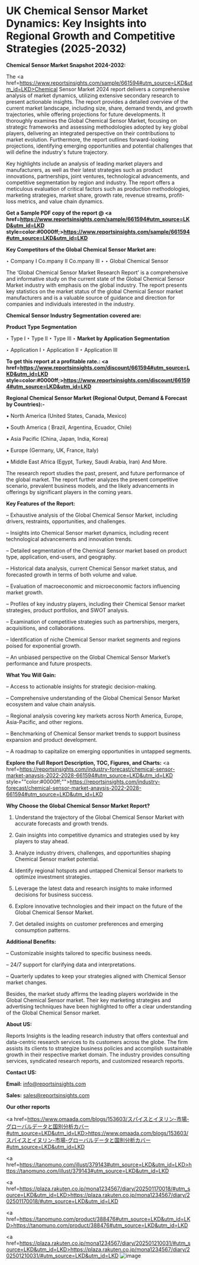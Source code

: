 # UK Chemical Sensor Market Dynamics: Key Insights into Regional Growth and Competitive Strategies (2025-2032)

<strong>Chemical Sensor Market Snapshot 2024-2032:</strong>

The <a href=https://www.reportsinsights.com/sample/661594#utm_source=LKD&utm_id=LKD>Chemical Sensor Market 2024 report</a> delivers a comprehensive analysis of market dynamics, utilizing extensive secondary research to present actionable insights. The report provides a detailed overview of the current market landscape, including size, share, demand trends, and growth trajectories, while offering projections for future developments. It thoroughly examines the Global Chemical Sensor Market, focusing on strategic frameworks and assessing methodologies adopted by key global players, delivering an integrated perspective on their contributions to market evolution. Furthermore, the report outlines forward-looking projections, identifying emerging opportunities and potential challenges that will define the industry's future trajectory.

Key highlights include an analysis of leading market players and manufacturers, as well as their latest strategies such as product innovations, partnerships, joint ventures, technological advancements, and competitive segmentation by region and industry. The report offers a meticulous evaluation of critical factors such as production methodologies, marketing strategies, market share, growth rate, revenue streams, profit-loss metrics, and value chain dynamics.

<strong>Get a Sample PDF copy of the report @ <a href=https://www.reportsinsights.com/sample/661594#utm_source=LKD&utm_id=LKD style=color:#0000ff;>https://www.reportsinsights.com/sample/661594#utm_source=LKD&utm_id=LKD</a></strong>

<strong>Key Competitors of the Global Chemical Sensor Market are:</strong>

‣ Company I Co.mpany II Co.mpany III
‣ 
‣ Global Chemical Sensor

The ‘Global Chemical Sensor Market Research Report’ is a comprehensive and informative study on the current state of the Global Chemical Sensor Market industry with emphasis on the global industry. The report presents key statistics on the market status of the global Chemical Sensor market manufacturers and is a valuable source of guidance and direction for companies and individuals interested in the industry.

<strong>Chemical Sensor Industry Segmentation covered are:</strong>

<strong>Product Type Segmentation</strong>

‣ Type I
‣ Type II
‣ Type III
‣ 
<strong>Market by Application Segmentation</strong>

‣ Application I
‣ Application II 
‣ Application III

<strong>To get this report at a profitable rate.: <a href=https://www.reportsinsights.com/discount/661594#utm_source=LKD&utm_id=LKD style=color:#0000ff;>https://www.reportsinsights.com/discount/661594#utm_source=LKD&utm_id=LKD</a></strong>

<strong>Regional Chemical Sensor Market (Regional Output, Demand &amp; Forecast by Countries):-</strong>

• North America (United States, Canada, Mexico)

• South America ( Brazil, Argentina, Ecuador, Chile)

• Asia Pacific (China, Japan, India, Korea)

• Europe (Germany, UK, France, Italy)

• Middle East Africa (Egypt, Turkey, Saudi Arabia, Iran) And More.

The research report studies the past, present, and future performance of the global market. The report further analyzes the present competitive scenario, prevalent business models, and the likely advancements in offerings by significant players in the coming years.

<strong>Key Features of the Report:</strong>

– Exhaustive analysis of the Global Chemical Sensor Market, including drivers, restraints, opportunities, and challenges.

– Insights into Chemical Sensor market dynamics, including recent technological advancements and innovation trends.

– Detailed segmentation of the Chemical Sensor market based on product type, application, end-users, and geography.

– Historical data analysis, current Chemical Sensor market status, and forecasted growth in terms of both volume and value.

– Evaluation of macroeconomic and microeconomic factors influencing market growth.

– Profiles of key industry players, including their Chemical Sensor market strategies, product portfolios, and SWOT analysis.

– Examination of competitive strategies such as partnerships, mergers, acquisitions, and collaborations.

– Identification of niche Chemical Sensor market segments and regions poised for exponential growth.

– An unbiased perspective on the Global Chemical Sensor Market’s performance and future prospects.

<strong>What You Will Gain:</strong>

– Access to actionable insights for strategic decision-making.

– Comprehensive understanding of the Global Chemical Sensor Market ecosystem and value chain analysis.

– Regional analysis covering key markets across North America, Europe, Asia-Pacific, and other regions.

– Benchmarking of Chemical Sensor market trends to support business expansion and product development.

– A roadmap to capitalize on emerging opportunities in untapped segments.

<strong>Explore the Full Report Description, TOC, Figures, and Charts:</strong>
<a href=https://reportsinsights.com/industry-forecast/chemical-sensor-market-anaysis-2022-2028-661594#utm_source=LKD&utm_id=LKD style=""color:#0000ff;"">https://reportsinsights.com/industry-forecast/chemical-sensor-market-anaysis-2022-2028-661594#utm_source=LKD&utm_id=LKD</a>

<strong>Why Choose the Global Chemical Sensor Market Report?</strong>

1. Understand the trajectory of the Global Chemical Sensor Market with accurate forecasts and growth trends.

2. Gain insights into competitive dynamics and strategies used by key players to stay ahead.

3. Analyze industry drivers, challenges, and opportunities shaping Chemical Sensor market potential.

4. Identify regional hotspots and untapped Chemical Sensor markets to optimize investment strategies.

5. Leverage the latest data and research insights to make informed decisions for business success.

6. Explore innovative technologies and their impact on the future of the Global Chemical Sensor Market.

7. Get detailed insights on customer preferences and emerging consumption patterns.

<strong>Additional Benefits:</strong>

– Customizable insights tailored to specific business needs.

– 24/7 support for clarifying data and interpretations.

– Quarterly updates to keep your strategies aligned with Chemical Sensor market changes.

Besides, the market study affirms the leading players worldwide in the Global Chemical Sensor market. Their key marketing strategies and advertising techniques have been highlighted to offer a clear understanding of the Global Chemical Sensor market.

<strong><strong>About US</strong>:</strong>

Reports Insights is the leading research industry that offers contextual and data-centric research services to its customers across the globe. The firm assists its clients to strategize business policies and accomplish sustainable growth in their respective market domain. The industry provides consulting services, syndicated research reports, and customized research reports.

<strong>Contact US:</strong>

<p class=><b>Email:</b> <a href=mailto:info@reportsinsights.com>info@reportsinsights.com</a></p>
<p class=><b>Sales:</b> <a href=mailto:sales@reportsinsights.com>sales@reportsinsights.com</a></p>

<strong>Our other reports</strong>

<a href=https://www.omaada.com/blogs/153603/スパイスとイヌリン-市場-グローバルデータと国別分析カバー#utm_source=LKD&utm_id=LKD>https://www.omaada.com/blogs/153603/スパイスとイヌリン-市場-グローバルデータと国別分析カバー#utm_source=LKD&utm_id=LKD</a>

<a href=https://tanomuno.com/illust/379143#utm_source=LKD&utm_id=LKD>https://tanomuno.com/illust/379143#utm_source=LKD&utm_id=LKD</a>

<a href=https://plaza.rakuten.co.jp/mona1234567/diary/202501170018/#utm_source=LKD&utm_id=LKD>https://plaza.rakuten.co.jp/mona1234567/diary/202501170018/#utm_source=LKD&utm_id=LKD</a>

<a href=https://tanomuno.com/product/388476#utm_source=LKD&utm_id=LKD>https://tanomuno.com/product/388476#utm_source=LKD&utm_id=LKD</a>

<a href=https://plaza.rakuten.co.jp/mona1234567/diary/202501210031/#utm_source=LKD&utm_id=LKD>https://plaza.rakuten.co.jp/mona1234567/diary/202501210031/#utm_source=LKD&utm_id=LKD</a>
![image](https://github.com/user-attachments/assets/d15b1bab-8950-4ff4-a3f2-5b71af9f3b85)
